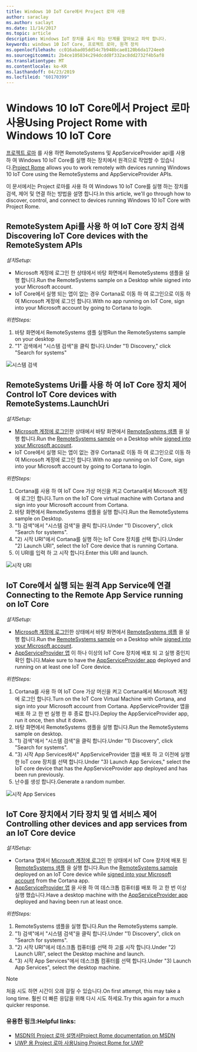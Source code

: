 ```yaml
---
title: Windows 10 IoT Core에서 Project 로마 사용
author: saraclay
ms.author: saclayt
ms.date: 11/14/2017
ms.topic: article
description: Windows IoT 장치를 출시 하는 단계를 알아보고 파악 합니다.
keywords: windows 10 IoT Core, 프로젝트 로마, 원격 장치
ms.openlocfilehash: cc016abad05dd54c7b948bcae8120b6da1724ee0
ms.sourcegitcommit: 2b4ce105834c294dcdd8f332ac8dd2732f4b5af8
ms.translationtype: MT
ms.contentlocale: ko-KR
ms.lasthandoff: 04/23/2019
ms.locfileid: "60170399"
---
```

# <a name="using-project-rome-with-windows-10-iot-core"></a><span data-ttu-id="3dfb9-104">Windows 10 IoT Core에서 Project 로마 사용</span><span class="sxs-lookup"><span data-stu-id="3dfb9-104">Using Project Rome with Windows 10 IoT Core</span></span> 
 
<span data-ttu-id="3dfb9-105">[프로젝트 로마](https://developer.microsoft.com/en-us/windows/project-rome) 를 사용 하면 RemoteSystems 및 AppServiceProvider api를 사용 하 여 Windows 10 IoT Core를 실행 하는 장치에서 원격으로 작업할 수 있습니다.</span><span class="sxs-lookup"><span data-stu-id="3dfb9-105">[Project Rome](https://developer.microsoft.com/en-us/windows/project-rome) allows you to work remotely with devices running Windows 10 IoT Core using the RemoteSystems and AppServiceProvider APIs.</span></span> 
 
<span data-ttu-id="3dfb9-106">이 문서에서는 Project 로마를 사용 하 여 Windows 10 IoT Core를 실행 하는 장치를 검색, 제어 및 연결 하는 방법을 설명 합니다.</span><span class="sxs-lookup"><span data-stu-id="3dfb9-106">In this article, we'll go through how to discover, control, and connect to devices running Windows 10 IoT Core with Project Rome.</span></span>  
 
## <a name="discovering-iot-core-devices-with-the-remotesystem-apis"></a><span data-ttu-id="3dfb9-107">RemoteSystem Api를 사용 하 여 IoT Core 장치 검색</span><span class="sxs-lookup"><span data-stu-id="3dfb9-107">Discovering IoT Core devices with the RemoteSystem APIs</span></span> 
 
<span data-ttu-id="3dfb9-108">_설치_</span><span class="sxs-lookup"><span data-stu-id="3dfb9-108">_Setup:_</span></span>
* <span data-ttu-id="3dfb9-109">Microsoft 계정에 로그인 한 상태에서 바탕 화면에서 RemoteSystems 샘플을 실행 합니다.</span><span class="sxs-lookup"><span data-stu-id="3dfb9-109">Run the RemoteSystems sample on a Desktop while signed into your Microsoft account.</span></span>  
* <span data-ttu-id="3dfb9-110">IoT Core에서 실행 되는 앱이 없는 경우 Cortana로 이동 하 여 로그인으로 이동 하 여 Microsoft 계정에 로그인 합니다.</span><span class="sxs-lookup"><span data-stu-id="3dfb9-110">With no app running on IoT Core, sign into your Microsoft account by going to Cortana to login.</span></span> 
 
<span data-ttu-id="3dfb9-111">_위한_</span><span class="sxs-lookup"><span data-stu-id="3dfb9-111">_Steps:_</span></span>
1. <span data-ttu-id="3dfb9-112">바탕 화면에서 RemoteSystems 샘플 실행</span><span class="sxs-lookup"><span data-stu-id="3dfb9-112">Run the RemoteSystems sample on your desktop</span></span> 
2. <span data-ttu-id="3dfb9-113">"1" 검색에서 "시스템 검색"을 클릭 합니다.</span><span class="sxs-lookup"><span data-stu-id="3dfb9-113">Under "1) Discovery," click "Search for systems"</span></span> 

![시스템 검색](../media/ProjectRome/SearchForSystems.gif)
 
## <a name="control-iot-core-devices-with-remotesystemslaunchuri"></a><span data-ttu-id="3dfb9-115">RemoteSystems Uri를 사용 하 여 IoT Core 장치 제어</span><span class="sxs-lookup"><span data-stu-id="3dfb9-115">Control IoT Core devices with RemoteSystems.LaunchUri</span></span> 
 
<span data-ttu-id="3dfb9-116">_설치_</span><span class="sxs-lookup"><span data-stu-id="3dfb9-116">_Setup:_</span></span>
* <span data-ttu-id="3dfb9-117">[Microsoft 계정에 로그인](https://github.com/Microsoft/Windows-universal-samples/tree/master/Samples/WebAccountManagement)한 상태에서 바탕 화면에서 [RemoteSystems 샘플](https://github.com/Microsoft/Windows-universal-samples/tree/dev/Samples/RemoteSystems) 을 실행 합니다.</span><span class="sxs-lookup"><span data-stu-id="3dfb9-117">Run the [RemoteSystems sample](https://github.com/Microsoft/Windows-universal-samples/tree/dev/Samples/RemoteSystems) on a Desktop while [signed into your Microsoft account](https://github.com/Microsoft/Windows-universal-samples/tree/master/Samples/WebAccountManagement).</span></span>
* <span data-ttu-id="3dfb9-118">IoT Core에서 실행 되는 앱이 없는 경우 Cortana로 이동 하 여 로그인으로 이동 하 여 Microsoft 계정에 로그인 합니다.</span><span class="sxs-lookup"><span data-stu-id="3dfb9-118">With no app running on IoT Core, sign into your Microsoft account by going to Cortana to login.</span></span> 
 
<span data-ttu-id="3dfb9-119">_위한_</span><span class="sxs-lookup"><span data-stu-id="3dfb9-119">_Steps:_</span></span>
1. <span data-ttu-id="3dfb9-120">Cortana를 사용 하 여 IoT Core 가상 머신을 켜고 Cortana에서 Microsoft 계정에 로그인 합니다.</span><span class="sxs-lookup"><span data-stu-id="3dfb9-120">Turn on the IoT Core virtual machine with Cortana and sign into your Microsoft account from Cortana.</span></span> 
2. <span data-ttu-id="3dfb9-121">바탕 화면에서 RemoteSystems 샘플을 실행 합니다.</span><span class="sxs-lookup"><span data-stu-id="3dfb9-121">Run the RemoteSystems sample on Desktop.</span></span> 
3. <span data-ttu-id="3dfb9-122">"1) 검색"에서 "시스템 검색"을 클릭 합니다.</span><span class="sxs-lookup"><span data-stu-id="3dfb9-122">Under "1) Discovery", click "Search for systems".</span></span> 
4. <span data-ttu-id="3dfb9-123">"2) 시작 URI"에서 Cortana를 실행 하는 IoT Core 장치를 선택 합니다.</span><span class="sxs-lookup"><span data-stu-id="3dfb9-123">Under "2) Launch URI", select the IoT Core device that is running Cortana.</span></span> 
5. <span data-ttu-id="3dfb9-124">이 URI를 입력 하 고 시작 합니다.</span><span class="sxs-lookup"><span data-stu-id="3dfb9-124">Enter this URI and launch.</span></span> 

![시작 URI](../media/ProjectRome/LaunchURI.gif)

## <a name="connecting-to-the-remote-app-service-running-on-iot-core"></a><span data-ttu-id="3dfb9-126">IoT Core에서 실행 되는 원격 App Service에 연결</span><span class="sxs-lookup"><span data-stu-id="3dfb9-126">Connecting to the Remote App Service running on IoT Core</span></span> 
<span data-ttu-id="3dfb9-127">_설치_</span><span class="sxs-lookup"><span data-stu-id="3dfb9-127">_Setup:_</span></span>
* <span data-ttu-id="3dfb9-128">[Microsoft 계정에 로그인](https://github.com/Microsoft/Windows-universal-samples/tree/master/Samples/WebAccountManagement)한 상태에서 바탕 화면에서 [RemoteSystems 샘플](https://github.com/Microsoft/Windows-universal-samples/tree/dev/Samples/RemoteSystems) 을 실행 합니다.</span><span class="sxs-lookup"><span data-stu-id="3dfb9-128">Run the [RemoteSystems sample](https://github.com/Microsoft/Windows-universal-samples/tree/dev/Samples/RemoteSystems) on a Desktop while [signed into your Microsoft account](https://github.com/Microsoft/Windows-universal-samples/tree/master/Samples/WebAccountManagement).</span></span> 
* <span data-ttu-id="3dfb9-129">[AppServiceProvider 앱](https://github.com/Microsoft/Windows-universal-samples/tree/dev/Samples/AppServices) 이 하나 이상의 IoT Core 장치에 배포 되 고 실행 중인지 확인 합니다.</span><span class="sxs-lookup"><span data-stu-id="3dfb9-129">Make sure to have the [AppServiceProvider app](https://github.com/Microsoft/Windows-universal-samples/tree/dev/Samples/AppServices) deployed and running on at least one IoT Core device.</span></span> 
 
<span data-ttu-id="3dfb9-130">_위한_</span><span class="sxs-lookup"><span data-stu-id="3dfb9-130">_Steps:_</span></span>
1. <span data-ttu-id="3dfb9-131">Cortana를 사용 하 여 IoT Core 가상 머신을 켜고 Cortana에서 Microsoft 계정에 로그인 합니다.</span><span class="sxs-lookup"><span data-stu-id="3dfb9-131">Turn on the IoT Core Virtual Machine with Cortana, and sign into your Microsoft account from Cortana.</span></span> <span data-ttu-id="3dfb9-132">AppServiceProvider 앱을 배포 하 고 한 번 실행 한 후 종료 합니다.</span><span class="sxs-lookup"><span data-stu-id="3dfb9-132">Deploy the AppServiceProvider app, run it once, then shut it down.</span></span> 
2. <span data-ttu-id="3dfb9-133">바탕 화면에서 RemoteSystems 샘플을 실행 합니다.</span><span class="sxs-lookup"><span data-stu-id="3dfb9-133">Run the RemoteSystems sample on desktop.</span></span> 
3. <span data-ttu-id="3dfb9-134">"1) 검색"에서 "시스템 검색"을 클릭 합니다.</span><span class="sxs-lookup"><span data-stu-id="3dfb9-134">Under "1) Discovery", click "Search for systems".</span></span> 
4. <span data-ttu-id="3dfb9-135">"3) 시작 App Services에서" AppServiceProvider 앱을 배포 하 고 이전에 실행 한 IoT core 장치를 선택 합니다.</span><span class="sxs-lookup"><span data-stu-id="3dfb9-135">Under "3) Launch App Services," select the IoT core device that has the AppServiceProvider app deployed and has been run previously.</span></span> 
5. <span data-ttu-id="3dfb9-136">난수를 생성 합니다.</span><span class="sxs-lookup"><span data-stu-id="3dfb9-136">Generate a random number.</span></span>  

![시작 App Services](../media/ProjectRome/LaunchAppServices.gif)
 
## <a name="controlling-other-devices-and-app-services-from-an-iot-core-device"></a><span data-ttu-id="3dfb9-138">IoT Core 장치에서 기타 장치 및 앱 서비스 제어</span><span class="sxs-lookup"><span data-stu-id="3dfb9-138">Controlling other devices and app services from an IoT Core device</span></span> 

<span data-ttu-id="3dfb9-139">_설치_</span><span class="sxs-lookup"><span data-stu-id="3dfb9-139">_Setup:_</span></span>
* <span data-ttu-id="3dfb9-140">Cortana 앱에서 [Microsoft 계정에 로그인](https://github.com/Microsoft/Windows-universal-samples/tree/master/Samples/WebAccountManagement) 한 상태에서 IoT Core 장치에 배포 된 [RemoteSystems 샘플](https://github.com/Microsoft/Windows-universal-samples/tree/dev/Samples/RemoteSystems) 을 실행 합니다.</span><span class="sxs-lookup"><span data-stu-id="3dfb9-140">Run the [RemoteSystems sample](https://github.com/Microsoft/Windows-universal-samples/tree/dev/Samples/RemoteSystems) deployed on an IoT Core device while [signed into your Microsoft account](https://github.com/Microsoft/Windows-universal-samples/tree/master/Samples/WebAccountManagement) from the Cortana app.</span></span> 
* <span data-ttu-id="3dfb9-141">[AppServiceProvider 앱](https://github.com/Microsoft/Windows-universal-samples/tree/dev/Samples/AppServices) 을 사용 하 여 데스크톱 컴퓨터를 배포 하 고 한 번 이상 실행 했습니다.</span><span class="sxs-lookup"><span data-stu-id="3dfb9-141">Have a desktop machine with the [AppServiceProvider app](https://github.com/Microsoft/Windows-universal-samples/tree/dev/Samples/AppServices) deployed and having been run at least once.</span></span> 
 
<span data-ttu-id="3dfb9-142">_위한_</span><span class="sxs-lookup"><span data-stu-id="3dfb9-142">_Steps:_</span></span>
1. <span data-ttu-id="3dfb9-143">RemoteSystems 샘플을 실행 합니다.</span><span class="sxs-lookup"><span data-stu-id="3dfb9-143">Run the RemoteSystems sample.</span></span> 
2. <span data-ttu-id="3dfb9-144">"1) 검색"에서 "시스템 검색"을 클릭 합니다.</span><span class="sxs-lookup"><span data-stu-id="3dfb9-144">Under "1) Discovery", click on "Search for systems".</span></span> 
3. <span data-ttu-id="3dfb9-145">"2) 시작 URI"에서 데스크톱 컴퓨터를 선택 하 고를 시작 합니다.</span><span class="sxs-lookup"><span data-stu-id="3dfb9-145">Under "2) Launch URI", select the Desktop machine and launch.</span></span> 
4. <span data-ttu-id="3dfb9-146">"3) 시작 App Services"에서 데스크톱 컴퓨터를 선택 합니다.</span><span class="sxs-lookup"><span data-stu-id="3dfb9-146">Under "3) Launch App Services", select the desktop machine.</span></span>  
 
> [!NOTE] 
> <span data-ttu-id="3dfb9-147">처음 시도 하면 시간이 오래 걸릴 수 있습니다.</span><span class="sxs-lookup"><span data-stu-id="3dfb9-147">On first attempt, this may take a long time.</span></span> <span data-ttu-id="3dfb9-148">훨씬 더 빠른 응답을 위해 다시 시도 하세요.</span><span class="sxs-lookup"><span data-stu-id="3dfb9-148">Try this again for a much quicker response.</span></span> 
 
### <a name="helpful-links"></a><span data-ttu-id="3dfb9-149">유용한 링크:</span><span class="sxs-lookup"><span data-stu-id="3dfb9-149">Helpful links:</span></span> 
* [<span data-ttu-id="3dfb9-150">MSDN의 Project 로마 설명서</span><span class="sxs-lookup"><span data-stu-id="3dfb9-150">Project Rome documentation on MSDN</span></span>](https://developer.microsoft.com/en-us/windows/project-rome )
* [<span data-ttu-id="3dfb9-151">UWP 용 Project 로마 사용</span><span class="sxs-lookup"><span data-stu-id="3dfb9-151">Using Project Rome for UWP</span></span>](https://docs.microsoft.com/windows/uwp/launch-resume/connected-apps-and-devices )
 
